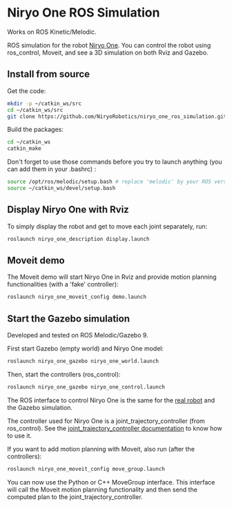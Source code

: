 # Niryo One ROS Simulation

Works on ROS Kinetic/Melodic.

ROS simulation for the robot [Niryo One](https://niryo.com/niryo-one/). You can control the robot using ros_control, Moveit, and see a 3D simulation on both Rviz and Gazebo.

## Install from source

Get the code:

```bash
mkdir -p ~/catkin_ws/src
cd ~/catkin_ws/src
git clone https://github.com/NiryoRobotics/niryo_one_ros_simulation.git .
```

Build the packages:

```bash
cd ~/catkin_ws
catkin_make
```

Don't forget to use those commands before you try to launch anything (you can add them in your .bashrc) :

```bash
source /opt/ros/melodic/setup.bash # replace 'melodic' by your ROS version
source ~/catkin_ws/devel/setup.bash
```

## Display Niryo One with Rviz

To simply display the robot and get to move each joint separately, run:

```bash
roslaunch niryo_one_description display.launch
```

## Moveit demo

The Moveit demo will start Niryo One in Rviz and provide motion planning functionalities (with a 'fake' controller):

```bash
roslaunch niryo_one_moveit_config demo.launch
```

## Start the Gazebo simulation

Developed and tested on ROS Melodic/Gazebo 9.

First start Gazebo (empty world) and Niryo One model:

```bash
roslaunch niryo_one_gazebo niryo_one_world.launch
```

Then, start the controllers (ros_control):

```bash
roslaunch niryo_one_gazebo niryo_one_control.launch
```

The ROS interface to control Niryo One is the same for the [real robot](https://github.com/NiryoRobotics/niryo_one_ros) and the Gazebo simulation.

The controller used for Niryo One is a joint\_trajectory\_controller (from ros\_control). See the [joint\_trajectory\_controller documentation](http://wiki.ros.org/joint_trajectory_controller) to know how to use it.

If you want to add motion planning with Moveit, also run (after the controllers):

```bash
roslaunch niryo_one_moveit_config move_group.launch
```

You can now use the Python or C++ MoveGroup interface. This interface will call the Moveit motion planning functionality and then send the computed plan to the joint\_trajectory\_controller.
